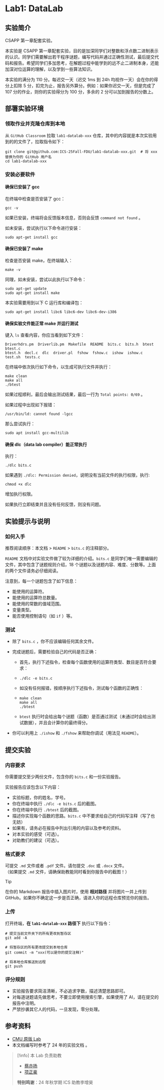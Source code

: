 # Lab1: DataLab

## 实验简介

CSAPP 第一章配套实验。

本实验是 CSAPP 第一章配套实验，目的是加深同学们对整数和浮点数二进制表示的认识。同学们需要解出若干程序谜题，编写代码并通过正确性测试，最后提交代码和报告。希望同学们多加思考，在解题过程中能学到的远不止二进制本身，还能加深对位运算的理解，以及学到一些算法知识。

本实验的满分为 110 分。每迟交一天（迟交 1ms 到 24h 均视作一天）会在你的得分上扣除 5 分，扣完为止，报告另外算分。例如：如果你迟交一天，但是完成了 107 分的作业，则你的实验得分为 100 分，多余的 2 分可以加到报告的分数上。

## 部署实验环境

### 领取作业并克隆仓库到本地

从 `GitHub Classroom` 拉取 `lab1-datalab-xxx` 仓库，其中的内容就是本次实验用到的的文件了，拉取指令如下：

```shell
git clone git@github.com:ICS-25Fall-FDU/lab1-datalab-xxx.git  # 将 xxx 替换为你的 GitHub 用户名
cd lab1-datalab-xxx
```

### 安装必要软件

#### 确保已安装了 gcc

在终端中检查是否安装了 gcc：

```shell
gcc -v
```

如果已安装，终端将会反馈版本信息，否则会反馈 `command not found` 。

如未安装，尝试执行以下命令进行安装：

```shell
sudo apt-get install gcc
```

#### 确保已安装了 make

检查是否安装 make，在终端输入：

```shell
make -v
```

同理，如未安装，尝试以此执行以下命令：

```shell
sudo apt-get update
sudo apt-get install make
```

本实验需要用到以下 C 运行库和编译包：

```shell
sudo apt-get install libc6 libc6-dev libc6-dev-i386
```

#### 确保实验文件能正常 make 并运行测试

键入 `ls` 查看内容，你应当看到如下文件：

```shell
Driverhdrs.pm  Driverlib.pm  Makefile  README  bits.c  bits.h  btest  btest.c
btest.h  decl.c  dlc  driver.pl  fshow  fshow.c  ishow  ishow.c  test.sh  tests.c
```

在终端中依次执行如下命令，以生成可执行文件并执行：

```shell
make clean
make all
./btest
```

如果过程顺利，最后会输出测试结果，最后一行为 `Total points: 0/69` 。

如果过程中出现如下报错：

```shell
/usr/bin/ld: cannot found -lgcc
```

那么尝试执行：

```shell
sudo apt install gcc-multilib
```

#### 确保 dlc（data lab compiler）能正常执行

执行：

```shell
./dlc bits.c
```

如果遇到 `./dlc: Permission denied`，说明没有当前文件的执行权限，执行:

```shell
chmod +x dlc
```

增加执行权限。

如果执行立即结束并且没有任何反馈，则没有问题。

## 实验提示与说明

### 如何入手

推荐阅读顺序：本文档 > `README` > `bits.c` 的注释部分。

`README` 文档中对实验文件做了较为详细的介绍。`bits.c` 是同学们唯一需要编辑的文件，其中包含了谜题规则介绍，18 个谜题以及谜题内容、难度、分数等。上面的两个文件请务必仔细阅读。

注意到，每一个谜题包含了如下信息：

* 能使用的运算符。
* 能使用的运算符总数量。
* 能使用的常数的值域范围。
* 变量类型。
* 能否使用控制语句（如 `if` ）等。

### 测试

* 除了 `bits.c` ，你不应该编辑任何其余文件。

* 完成谜题后，需要检验自己的代码是否正确：

  * 首先，执行下述指令，检查每个函数使用的运算符类型、数目是否符合要求：

  * ```shell
    ./dlc -e bits.c
    ```

  * 如没有任何报错，按顺序执行下述指令，测试每个函数的正确性：

  * ```shell
    make clean
    make all
    ./btest
    ```

  * `btest` 执行时会给出每个谜题（函数）是否通过测试（未通过时会给出测试数据），并且会计算你的最终得分。

* 你可以利用上 `./ishow` 和 `./fshow` 来帮助你调试（用法见 `README`）。

## 提交实验

### 内容要求

你需要提交至少两份文件，包含你的 `bits.c` 和一份实验报告。

实验报告应该包含以下内容：

* 实验标题，你的姓名，学号。
* 你在终端中执行 `./dlc -e bits.c` 后的截图。
* 你在终端中执行 `./btest` 后的截图。
* 描述你实现每个函数的思路。`bits.c` 中不要求给自己的代码写注释（写了也无妨）
* 如果有，请务必在报告中列出引用的内容以及参考的资料。
* 对本实验的感受（可选）。
* 对助教们的建议（可选）。

### 格式要求

可提交 `.md` 文件或者 `.pdf` 文件。请勿提交 `.doc` 或 `.docx` 文件。  
（如果提交 `.md` 文件，请确保助教能同时看到你报告中的截图！）

> [!tip]
>
> 在你的 Markdown 报告中插入图片时，使用 **相对路径** 并将图片一并上传到 GitHub。如果你不确定这一步是否正确，请进入你的远程仓库预览你的报告。

### 上传

打开终端，**在 `lab1-datalab-xxx` 路径下** 执行以下指令：

```shell
# 提交当前文件夹下的所有更改到暂存区
git add -A

# 将暂存区的所有更改提交到本地仓库
git commit -m "xxx(可以是你的提交注释)"

# 将本地仓库推送到远程
git push
```

### 评分规则

* 实验报告要求简洁清晰，不必追求字数，描述清楚思路即可。
* 对每道谜题请先做思考，不要立即使用搜索引擎，如果使用了 AI，请在提交的报告中注明。
* 严禁抄袭其它人的代码，一旦发现，零分处理。

## 参考资料

* [CMU 原版 Lab](http://csapp.cs.cmu.edu/3e/labs.html)
* 本文档编写时参考了 24 年的实验文档 。

> [!info] 本 Lab 负责助教
>
> * [蔡亦扬](mailto:caiyy23@m.fudan.edu.cn)
> * [项正豪](mailto:zhxiang23@m.fudan.edu.cn)
>
> **特别鸣谢**：24 年秋学期 ICS 助教李增昊
